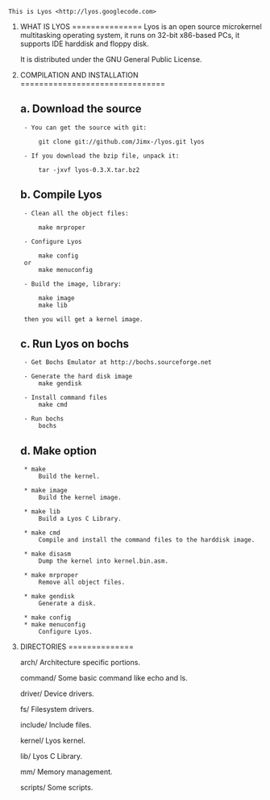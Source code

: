 	This is Lyos <http://lyos.googlecode.com>

1. WHAT IS LYOS
===============
	Lyos is an open source microkernel multitasking operating system, it runs
	on 32-bit x86-based PCs, it supports IDE harddisk and floppy disk.

	It is distributed under the GNU General Public License.

2. COMPILATION AND INSTALLATION
===============================
	
	a. Download the source
	----------------------
		- You can get the source with git:

			git clone git://github.com/Jimx-/lyos.git lyos

		- If you download the bzip file, unpack it:

			tar -jxvf lyos-0.3.X.tar.bz2

	b. Compile Lyos
	---------------
		- Clean all the object files:

			make mrproper

		- Configure Lyos

			make config
		or
			make menuconfig

		- Build the image, library:

			make image
			make lib

		then you will get a kernel image.

	c. Run Lyos on bochs
	--------------------
		- Get Bochs Emulator at http://bochs.sourceforge.net
		
		- Generate the hard disk image
			make gendisk

		- Install command files
			make cmd

		- Run bochs
			bochs

	d. Make option
	--------------
		* make
			Build the kernel.

		* make image
			Build the kernel image.

		* make lib
			Build a Lyos C Library.

		* make cmd
			Compile and install the command files to the harddisk image.

		* make disasm
			Dump the kernel into kernel.bin.asm.

		* make mrproper
			Remove all object files.

		* make gendisk
			Generate a disk.

		* make config
		* make menuconfig
			Configure Lyos.
			

3. DIRECTORIES
==============

	arch/
		Architecture specific portions.
	
	command/
		Some basic command like echo and ls.

	driver/
		Device drivers.

	fs/
		Filesystem drivers.

	include/
		Include files.

	kernel/
		Lyos kernel.

	lib/
		Lyos C Library.

	mm/
		Memory management.

	scripts/
		Some scripts.
		
	
		



		

